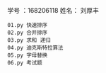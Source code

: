 学号 ：168206118 姓名： 刘厚丰

    01.py 快速排序 
    02.py 合并排序
    03.py 求和 递归
    04.py 迪克斯特拉算法
    05.py 字母替换
    06.py 考试题
